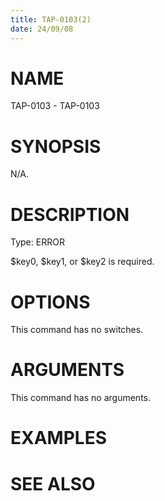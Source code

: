 ```yaml
---
title: TAP-0103(2)
date: 24/09/08
---
```


# NAME

TAP-0103 - TAP-0103

# SYNOPSIS

N/A.

# DESCRIPTION

Type: ERROR

$key0, $key1, or $key2 is required.

# OPTIONS

This command has no switches.

# ARGUMENTS

This command has no arguments.

# EXAMPLES

# SEE ALSO
